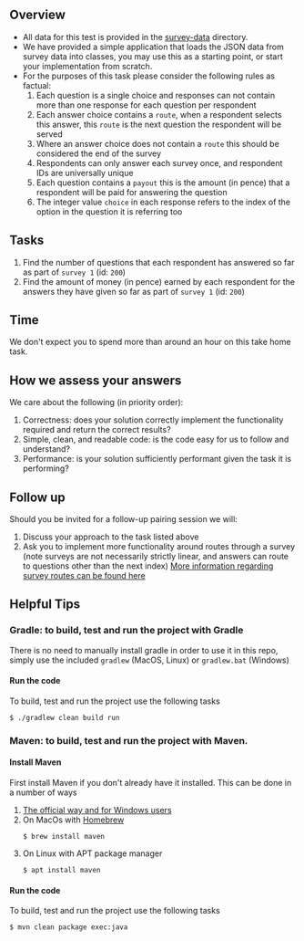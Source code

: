 ## Overview

* All data for this test is provided in the [survey-data](src/main/resources/survey-data) directory.
* We have provided a simple application that loads the JSON data from survey data into classes, you may use this as a starting point, or start your implementation from scratch.
* For the purposes of this task please consider the following rules as factual:
    1. Each question is a single choice and responses can not contain more than one response for each question per respondent
    2. Each answer choice contains a `route`, when a respondent selects this answer, this `route` is the next question the respondent will be served
    3. Where an answer choice does not contain a `route` this should be considered the end of the survey
    4. Respondents can only answer each survey once, and respondent IDs are universally unique
    5. Each question contains a `payout` this is the amount (in pence) that a respondent will be paid for answering the question
    6. The integer value `choice` in each response refers to the index of the option in the question it is referring too

## Tasks

1. Find the number of questions that each respondent has answered so far as part of `survey 1` (id: `200`)
2. Find the amount of money (in pence) earned by each respondent for the answers they have given so far as part of `survey 1` (id: `200`)

## Time

We don't expect you to spend more than around an hour on this take home task.

## How we assess your answers

We care about the following (in priority order):

1. Correctness: does your solution correctly implement the functionality required and return the correct results?
2. Simple, clean, and readable code: is the code easy for us to follow and understand?
3. Performance: is your solution sufficiently performant given the task it is performing?

## Follow up

Should you be invited for a follow-up pairing session we will:

1. Discuss your approach to the task listed above
2. Ask you to implement more functionality around routes through a survey (note surveys are not necessarily strictly linear, and answers can route to questions other than the next index) [More information regarding survey routes can be found here](./Routes.md)

## Helpful Tips

### Gradle: to build, test and run the project with Gradle

There is no need to manually install gradle in order to use it in this repo, simply use the included `gradlew` (MacOS, Linux) or `gradlew.bat` (Windows)

#### Run the code
To build, test and run the project use the following tasks

```console
$ ./gradlew clean build run
```

### Maven: to build, test and run the project with Maven.

#### Install Maven
First install Maven if you don't already have it installed. This can be done in a number of ways

1. [The official way and for Windows users](https://maven.apache.org/install.html)
2. On MacOs with [Homebrew](https://brew.sh/)
   ```console
   $ brew install maven
   ```
3. On Linux with APT package manager
   ```console
   $ apt install maven
   ```

#### Run the code
To build, test and run the project use the following tasks

```console
$ mvn clean package exec:java
```

